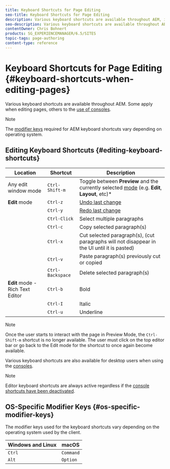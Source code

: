 ```yaml
---
title: Keyboard Shortcuts for Page Editing
seo-title: Keyboard Shortcuts for Page Editing
description: Various keyboard shortcuts are available throughout AEM, including some for page editing
seo-description: Various keyboard shortcuts are available throughout AEM, including some for page editing
contentOwner: Chris Bohnert
products: SG_EXPERIENCEMANAGER/6.5/SITES
topic-tags: page-authoring
content-type: reference
---
```


# Keyboard Shortcuts for Page Editing {#keyboard-shortcuts-when-editing-pages}

Various keyboard shortcuts are available throughout AEM. Some apply when editing pages, others to the [use of consoles](/help/sites-cloud/authoring/getting-started/keyboard-shortcuts.md).

>[!NOTE]
>
>The [modifier keys](#os-specific-modifier-keys) required for AEM keyboard shortcuts vary depending on operating system.

## Editing Keyboard Shortcuts {#editing-keyboard-shortcuts}

|Location|Shortcut|Description|
|-|-|-|
|Any edit window mode|`Ctrl-Shift-m`|Toggle between **Preview** and the currently selected [mode](/help/sites-cloud/authoring/fundamentals/environment-tools.md#page-modes)</a> (e.g. **Edit**, **Layout**, etc)*|
|**Edit** mode|`Ctrl-z`|[Undo last change](/help/sites-cloud/authoring/fundamentals/editing-content.md#undoing-and-redoing-page-edits)|
||`Ctrl-y`|[Redo last change](/help/sites-cloud/authoring/fundamentals/editing-content.md#undoing-and-redoing-page-edits)|
||`Ctrl-Click`|Select multiple paragraphs|
||`Ctrl-c`|Copy selected paragraph(s)|
||`Ctrl-x`|Cut selected paragraph(s), (cut paragraphs will not disappear in the UI until it is pasted)|
||`Ctrl-v`|Paste paragraph(s) previously cut or copied|
||`Ctrl-Backspace`|Delete selected paragraph(s)|
|**Edit** mode - Rich Text Editor|`Ctrl-b`|Bold|
||`Ctrl-I`|Italic|
||`Ctrl-u`|Underline|

>[!NOTE]
>
>Once the user starts to interact with the page in Preview Mode, the `Ctrl-Shift-m` shortcut is no longer available. The user must click on the top editor bar or go back to the Edit mode for the shortcut to once again become available.

Various keyboard shortcuts are also available for desktop users when using the [consoles](/help/sites-cloud/authoring/getting-started/keyboard-shortcuts.md).

>[!NOTE]
>
>Editor keyboard shortcuts are always active regardless if the [console shortcuts have been deactivated](/help/sites-cloud/authoring/getting-started/keyboard-shortcuts.md#deactivating-keyboard-shortcuts).

## OS-Specific Modifier Keys {#os-specific-modifier-keys}

The modifier keys used for the keyboard shortcuts vary depending on the operating system used by the client.

|Windows and Linux|macOS|
|-|-|
|`Ctrl`|`Command`|
|`Alt`|`Option`|
